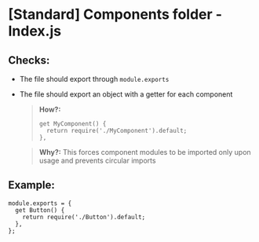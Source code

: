 # [Standard] Components folder - Index.js

## Checks:
- The file should export through `module.exports`
- The file should export an object with a getter for each component

  > **How?:**
  > ```
  > get MyComponent() {
  >   return require('./MyComponent').default;
  > },
  > ```

  > **Why?:** This forces component modules to be imported only upon usage and prevents circular imports

## Example:

```
module.exports = {
  get Button() {
    return require('./Button').default;
  },
};
```
